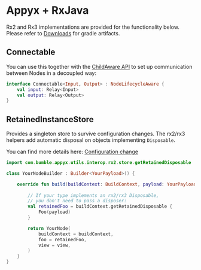 # Appyx + RxJava

Rx2 and Rx3 implementations are provided for the functionality below. Please refer to [Downloads](../../releases/downloads.md) for gradle artifacts.


## Connectable

You can use this together with the [ChildAware API](../apps/childaware.md) to set up communication between Nodes in a decoupled way:

```kotlin
interface Connectable<Input, Output> : NodeLifecycleAware {
    val input: Relay<Input>
    val output: Relay<Output>
}
```

## RetainedInstanceStore

Provides a singleton store to survive configuration changes. The rx2/rx3 helpers add automatic disposal on objects implementing `Disposable`.

You can find more details here: [Configuration change](../apps/configuration.md) 

```kotlin
import com.bumble.appyx.utils.interop.rx2.store.getRetainedDisposable

class YourNodeBuilder : Builder<YourPayload>() {

    override fun build(buildContext: BuildContext, payload: YourPayload): Node {
        
        // If your type implements an rx2/rx3 Disposable,
        // you don't need to pass a disposer:
        val retainedFoo = buildContext.getRetainedDisposable {
            Foo(payload)
        }

        return YourNode(
            buildContext = buildContext,
            foo = retainedFoo, 
            view = view,
        )
    }
}
```

